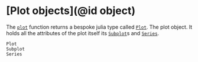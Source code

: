 # [Plot objects](@id object)

The [`plot`](@ref) function returns a bespoke julia type called [`Plot`](@ref).
The plot object.
It holds all the attributes of the plot itself its [`Subplot`](@ref)s and [`Series`](@ref). 

```@docs
Plot
Subplot
Series
```
